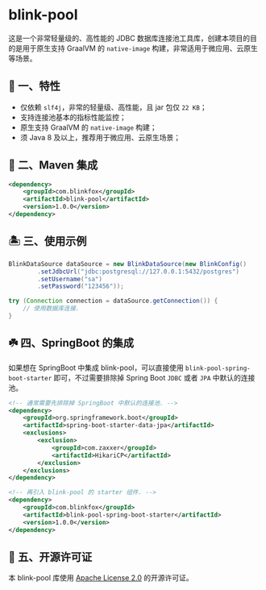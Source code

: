 # blink-pool

这是一个非常轻量级的、高性能的 JDBC 数据库连接池工具库，创建本项目的目的是用于原生支持 GraalVM 的 `native-image` 构建，非常适用于微应用、云原生等场景。

## 💎 一、特性

- 仅依赖 `slf4j`，非常的轻量级、高性能，且 jar 包仅 `22 KB`；
- 支持连接池基本的指标性能监控；
- 原生支持 GraalVM 的 `native-image` 构建；
- 须 Java 8 及以上，推荐用于微应用、云原生场景；

## 🌲 二、Maven 集成

```xml
<dependency>
    <groupId>com.blinkfox</groupId>
    <artifactId>blink-pool</artifactId>
    <version>1.0.0</version>
</dependency>
```

## 🏝️ 三、使用示例

```java
BlinkDataSource dataSource = new BlinkDataSource(new BlinkConfig()
        .setJdbcUrl("jdbc:postgresql://127.0.0.1:5432/postgres")
        .setUsername("sa")
        .setPassword("123456"));

try (Connection connection = dataSource.getConnection()) {
    // 使用数据库连接.
}
```

## ☘️ 四、SpringBoot 的集成

如果想在 SpringBoot 中集成 blink-pool，可以直接使用 `blink-pool-spring-boot-starter` 即可，不过需要排除掉 Spring Boot `JDBC` 或者 `JPA` 中默认的连接池。

```xml
<!-- 通常需要先排除掉 SpringBoot 中默认的连接池. -->
<dependency>
    <groupId>org.springframework.boot</groupId>
    <artifactId>spring-boot-starter-data-jpa</artifactId>
    <exclusions>
        <exclusion>
            <groupId>com.zaxxer</groupId>
            <artifactId>HikariCP</artifactId>
        </exclusion>
    </exclusions>
</dependency>

<!-- 再引入 blink-pool 的 starter 组件. -->
<dependency>
    <groupId>com.blinkfox</groupId>
    <artifactId>blink-pool-spring-boot-starter</artifactId>
    <version>1.0.0</version>
</dependency>
```

## 📝 五、开源许可证

本 blink-pool 库使用 [Apache License 2.0](http://www.apache.org/licenses/LICENSE-2.0) 的开源许可证。
